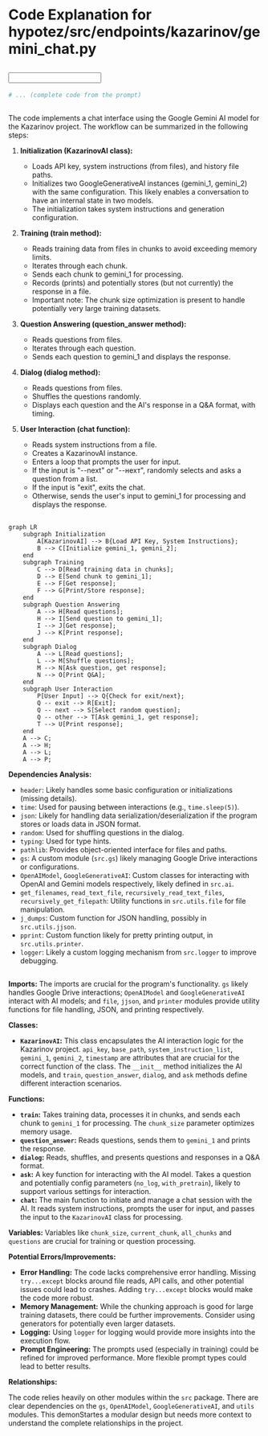 # Code Explanation for hypotez/src/endpoints/kazarinov/gemini_chat.py

## <input code>

```python
# ... (complete code from the prompt)
```

## <algorithm>

The code implements a chat interface using the Google Gemini AI model for the Kazarinov project.  The workflow can be summarized in the following steps:

1. **Initialization (KazarinovAI class):**
    * Loads API key, system instructions (from files), and history file paths.
    * Initializes two GoogleGenerativeAI instances (gemini_1, gemini_2) with the same configuration. This likely enables a conversation to have an internal state in two models.
    * The initialization takes system instructions and generation configuration.


2. **Training (train method):**
    * Reads training data from files in chunks to avoid exceeding memory limits.
    * Iterates through each chunk.
    * Sends each chunk to gemini_1 for processing.
    * Records (prints) and potentially stores (but not currently) the response in a file.
    * Important note: The chunk size optimization is present to handle potentially very large training datasets.


3. **Question Answering (question_answer method):**
    * Reads questions from files.
    * Iterates through each question.
    * Sends each question to gemini_1 and displays the response.


4. **Dialog (dialog method):**
    * Reads questions from files.
    * Shuffles the questions randomly.
    * Displays each question and the AI's response in a Q&A format, with timing.


5. **User Interaction (chat function):**
    * Reads system instructions from a file.
    * Creates a KazarinovAI instance.
    * Enters a loop that prompts the user for input.
    * If the input is "--next" or "--нехт", randomly selects and asks a question from a list.
    * If the input is "exit", exits the chat.
    * Otherwise, sends the user's input to gemini_1 for processing and displays the response.


## <mermaid>

```mermaid
graph LR
    subgraph Initialization
        A[KazarinovAI] --> B{Load API Key, System Instructions};
        B --> C[Initialize gemini_1, gemini_2];
    end
    subgraph Training
        C --> D[Read training data in chunks];
        D --> E[Send chunk to gemini_1];
        E --> F[Get response];
        F --> G[Print/Store response];
    end
    subgraph Question Answering
        A --> H[Read questions];
        H --> I[Send question to gemini_1];
        I --> J[Get response];
        J --> K[Print response];
    end
    subgraph Dialog
        A --> L[Read questions];
        L --> M[Shuffle questions];
        M --> N[Ask question, get response];
        N --> O[Print Q&A];
    end
    subgraph User Interaction
        P[User Input] --> Q{Check for exit/next};
        Q -- exit --> R[Exit];
        Q -- next --> S[Select random question];
        Q -- other --> T[Ask gemini_1, get response];
        T --> U[Print response];
    end
    A --> C;
    A --> H;
    A --> L;
    A --> P;
```

**Dependencies Analysis:**

* `header`: Likely handles some basic configuration or initializations (missing details).
* `time`: Used for pausing between interactions (e.g., `time.sleep(5)`).
* `json`: Likely for handling data serialization/deserialization if the program stores or loads data in JSON format.
* `random`: Used for shuffling questions in the dialog.
* `typing`: Used for type hints.
* `pathlib`: Provides object-oriented interface for files and paths.
* `gs`:  A custom module (`src.gs`) likely managing Google Drive interactions or configurations.
* `OpenAIModel`, `GoogleGenerativeAI`: Custom classes for interacting with OpenAI and Gemini models respectively, likely defined in `src.ai`.
* `get_filenames`, `read_text_file`, `recursively_read_text_files`, `recursively_get_filepath`: Utility functions in `src.utils.file` for file manipulation.
* `j_dumps`: Custom function for JSON handling, possibly in `src.utils.jjson`.
* `pprint`: Custom function likely for pretty printing output, in `src.utils.printer`.
* `logger`: Likely a custom logging mechanism from `src.logger` to improve debugging.


## <explanation>

**Imports:**  The imports are crucial for the program's functionality. `gs` likely handles Google Drive interactions; `OpenAIModel` and `GoogleGenerativeAI` interact with AI models; and `file`, `jjson`, and `printer` modules provide utility functions for file handling, JSON, and printing respectively.

**Classes:**

* **`KazarinovAI`:**  This class encapsulates the AI interaction logic for the Kazarinov project.  `api_key`, `base_path`, `system_instruction_list`, `gemini_1`, `gemini_2`, `timestamp` are attributes that are crucial for the correct function of the class. The `__init__` method initializes the AI models, and `train`, `question_answer`, `dialog`, and `ask` methods define different interaction scenarios.

**Functions:**

* **`train`:** Takes training data, processes it in chunks, and sends each chunk to `gemini_1` for processing.  The `chunk_size` parameter optimizes memory usage.
* **`question_answer`:** Reads questions, sends them to `gemini_1` and prints the response.
* **`dialog`:** Reads, shuffles, and presents questions and responses in a Q&A format.
* **`ask`:**  A key function for interacting with the AI model. Takes a question and potentially config parameters (`no_log`, `with_pretrain`), likely to support various settings for interaction.
* **`chat`:** The main function to initiate and manage a chat session with the AI. It reads system instructions, prompts the user for input, and passes the input to the `KazarinovAI` class for processing.

**Variables:**  Variables like `chunk_size`, `current_chunk`, `all_chunks` and `questions` are crucial for training or question processing.


**Potential Errors/Improvements:**

* **Error Handling:** The code lacks comprehensive error handling.  Missing `try...except` blocks around file reads, API calls, and other potential issues could lead to crashes.  Adding `try...except` blocks would make the code more robust.
* **Memory Management:** While the chunking approach is good for large training datasets, there could be further improvements.  Consider using generators for potentially even larger datasets.
* **Logging:**  Using `logger` for logging would provide more insights into the execution flow.
* **Prompt Engineering:** The prompts used (especially in training) could be refined for improved performance. More flexible prompt types could lead to better results.

**Relationships:**

The code relies heavily on other modules within the `src` package.  There are clear dependencies on the `gs`, `OpenAIModel`, `GoogleGenerativeAI`, and `utils` modules. This demonStartes a modular design but needs more context to understand the complete relationships in the project.


```